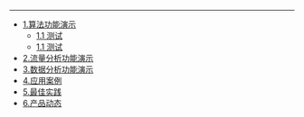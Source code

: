 ---
* [1.算法功能演示](/_pages/02yingyong.md)
	* [1.1 测试](/_pages/02yingyong.md)
	* [1.1 测试](/_pages/test.md)
* [2.流量分析功能演示]()
* [3.数据分析功能演示]()
* [4.应用案例](/_pages/02yingyong.md)
* [5.最佳实践](/_pages/03zuijia.md)
* [6.产品动态](/_pages/04chapindongtai.md)
